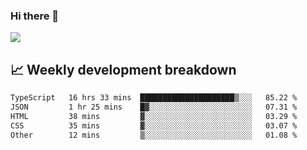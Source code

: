 ### Hi there 👋
<img align="center" src="https://github-readme-stats.vercel.app/api?username=Tumao727&show_icons=true&hide_title=true&theme=dracula" />


## 📈 Weekly development breakdown
<!--START_SECTION:waka-->

```txt
TypeScript   16 hrs 33 mins  █████████████████████▒░░░   85.22 %
JSON         1 hr 25 mins    █▓░░░░░░░░░░░░░░░░░░░░░░░   07.31 %
HTML         38 mins         ▓░░░░░░░░░░░░░░░░░░░░░░░░   03.29 %
CSS          35 mins         ▓░░░░░░░░░░░░░░░░░░░░░░░░   03.07 %
Other        12 mins         ▒░░░░░░░░░░░░░░░░░░░░░░░░   01.08 %
```

<!--END_SECTION:waka-->